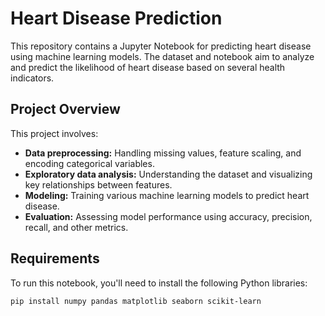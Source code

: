 # Heart Disease Prediction

This repository contains a Jupyter Notebook for predicting heart disease using machine learning models. The dataset and notebook aim to analyze and predict the likelihood of heart disease based on several health indicators.

## Project Overview

This project involves:

- **Data preprocessing:** Handling missing values, feature scaling, and encoding categorical variables.
- **Exploratory data analysis:** Understanding the dataset and visualizing key relationships between features.
- **Modeling:** Training various machine learning models to predict heart disease.
- **Evaluation:** Assessing model performance using accuracy, precision, recall, and other metrics.

## Requirements

To run this notebook, you'll need to install the following Python libraries:

```bash
pip install numpy pandas matplotlib seaborn scikit-learn

